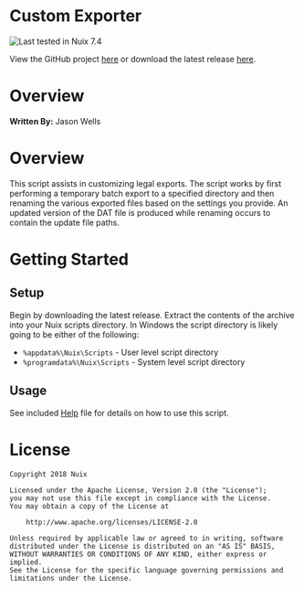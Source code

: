 
Custom Exporter
=============

![Last tested in Nuix 7.4](https://img.shields.io/badge/Nuix-7.4-green.svg)

View the GitHub project [here](https://github.com/Nuix/Custom-Exporter) or download the latest release [here](https://github.com/Nuix/Custom-Exporter/releases).

# Overview

**Written By:** Jason Wells

# Overview

This script assists in customizing legal exports.  The script works by first performing a temporary batch export to a specified directory and then renaming the various exported files based on the settings you provide.  An updated version of the DAT file is produced while renaming occurs to contain the update file paths.

# Getting Started

## Setup

Begin by downloading the latest release.  Extract the contents of the archive into your Nuix scripts directory.  In Windows the script directory is likely going to be either of the following:

- `%appdata%\Nuix\Scripts` - User level script directory
- `%programdata%\Nuix\Scripts` - System level script directory

## Usage
See included [Help](https://github.com/NuixSDK/Custom-Exporter/blob/master/Ruby/CustomExporter.nuixscript/Help.md) file for details on how to use this script.

# License

```
Copyright 2018 Nuix

Licensed under the Apache License, Version 2.0 (the "License");
you may not use this file except in compliance with the License.
You may obtain a copy of the License at

    http://www.apache.org/licenses/LICENSE-2.0

Unless required by applicable law or agreed to in writing, software
distributed under the License is distributed on an "AS IS" BASIS,
WITHOUT WARRANTIES OR CONDITIONS OF ANY KIND, either express or implied.
See the License for the specific language governing permissions and
limitations under the License.
```
